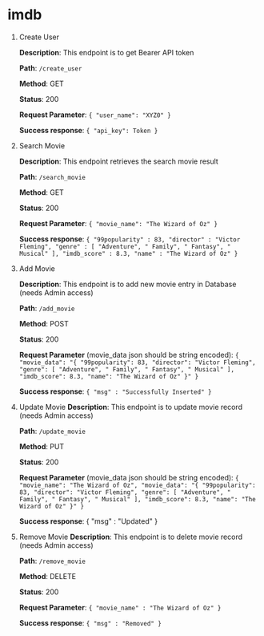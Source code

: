 # imdb

1. Create User

    **Description**: This endpoint is to get Bearer API token

    **Path**: `/create_user`

    **Method**: GET

    **Status**: 200
    
    **Request Parameter**:
    `{
      "user_name": "XYZ0"
    }`

    **Success response**:
    `{
      "api_key": Token
    }`


2. Search Movie

    **Description**: This endpoint retrieves the search movie result

    **Path**: `/search_movie`

    **Method**: GET

    **Status**: 200
    
    **Request Parameter**:
    `{
      "movie_name": "The Wizard of Oz"
    }`

    **Success response**:
    `{
      "99popularity" : 83,
      "director" : "Victor Fleming",
      "genre" : [
        "Adventure",
        " Family",
        " Fantasy",
        " Musical"
      ],
      "imdb_score" : 8.3,
      "name" : "The Wizard of Oz"
    }`

3. Add Movie

    **Description**: This endpoint is to add new movie entry in Database (needs Admin access)

    **Path**: `/add_movie`

    **Method**: POST

    **Status**: 200
    
    **Request Parameter** (movie_data json should be string encoded):
    `{
      "movie_data": "{
        "99popularity": 83,
        "director": "Victor Fleming",
        "genre": [
          "Adventure",
          " Family",
          " Fantasy",
          " Musical"
        ],
        "imdb_score": 8.3,
        "name": "The Wizard of Oz"
      }"
    }`

    **Success response**:
    `{
      "msg" : "Successfully Inserted"
    }`
  
4. Update Movie
    **Description**: This endpoint is to update movie record (needs Admin access)

    **Path**: `/update_movie`

    **Method**: PUT

    **Status**: 200
    
    **Request Parameter** (movie_data json should be string encoded):
    `{
      "movie_name": "The Wizard of Oz",
      "movie_data": "{
          "99popularity": 83,
          "director": "Victor Fleming",
          "genre": [
            "Adventure",
            " Family",
            " Fantasy",
            " Musical"
          ],
          "imdb_score": 8.3,
          "name": "The Wizard of Oz"
        }"
    }`

    **Success response**:
    {
      "msg" : "Updated"
    }

5. Remove Movie
    **Description**: This endpoint is to delete movie record (needs Admin access)

    **Path**: `/remove_movie`

    **Method**: DELETE

    **Status**: 200
    
    **Request Parameter**:
    `{
      "movie_name" : "The Wizard of Oz"
    }`

    **Success response**:
    `{
      "msg" : "Removed"
    }`
